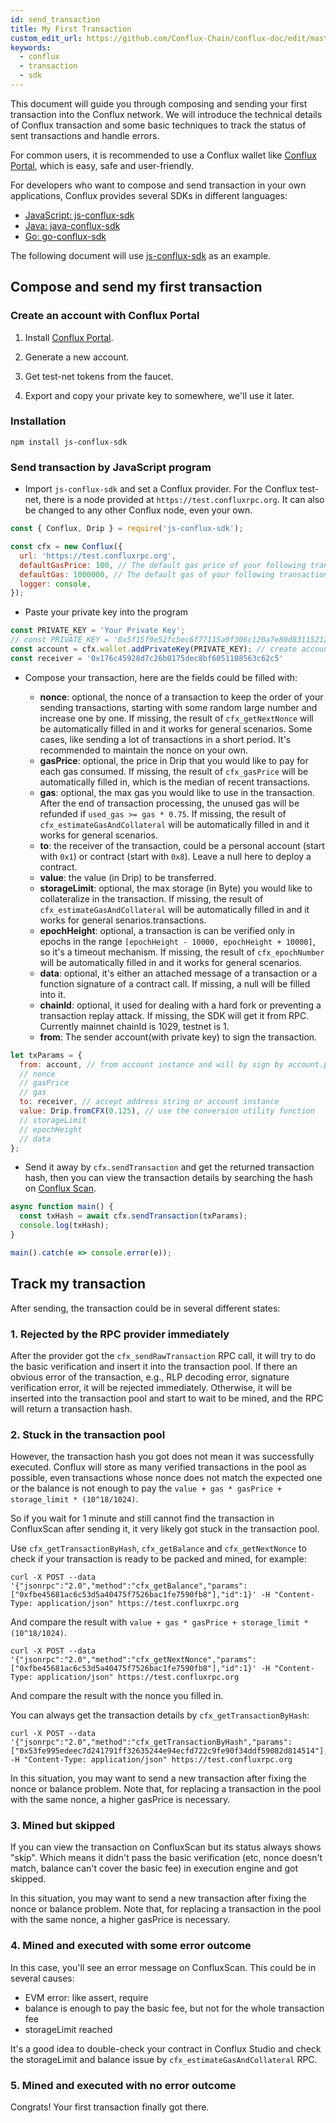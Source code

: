 ```yaml
---
id: send_transaction
title: My First Transaction
custom_edit_url: https://github.com/Conflux-Chain/conflux-doc/edit/master/docs/send_transaction.md
keywords:
  - conflux
  - transaction
  - sdk
---
```


This document will guide you through composing and sending your first transaction into the Conflux network. We will introduce the technical details of Conflux transaction and some basic techniques to track the status of sent transactions and handle errors.

For common users, it is recommended to use a Conflux wallet like [Conflux Portal](https://github.com/Conflux-Chain/conflux-portal), which is easy, safe and user-friendly.

For developers who want to compose and send transaction in your own applications, Conflux provides several SDKs in different languages:

* [JavaScript: js-conflux-sdk](https://github.com/Conflux-Chain/js-conflux-sdk)
* [Java: java-conflux-sdk](https://github.com/Conflux-Chain/java-conflux-sdk)
* [Go: go-conflux-sdk](https://github.com/Conflux-Chain/go-conflux-sdk)

The following document will use [js-conflux-sdk](https://github.com/Conflux-Chain/js-conflux-sdk) as an example.

## Compose and send my first transaction

### Create an account with Conflux Portal

1. Install [Conflux Portal](https://github.com/Conflux-Chain/conflux-portal).

2. Generate a new account.

3. Get test-net tokens from the faucet.

4. Export and copy your private key to somewhere, we'll use it later.

### Installation

``` npm install js-conflux-sdk ```

### Send transaction by JavaScript program

* Import `js-conflux-sdk` and set a Conflux provider. For the Conflux test-net, there is a node provided at `https://test.confluxrpc.org`. It can also be changed to any other Conflux node, even your own.

```javascript
const { Conflux, Drip } = require('js-conflux-sdk');

const cfx = new Conflux({
  url: 'https://test.confluxrpc.org',
  defaultGasPrice: 100, // The default gas price of your following transactions
  defaultGas: 1000000, // The default gas of your following transactions
  logger: console,
});
```

* Paste your private key into the program

```javascript
const PRIVATE_KEY = 'Your Private Key';
// const PRIVATE_KEY = '0x5f15f9e52fc5ec6f77115a9f306c120a7e80d83115212d33a843bb6b7989c261';
const account = cfx.wallet.addPrivateKey(PRIVATE_KEY); // create account instance
const receiver = '0x176c45928d7c26b0175dec8bf6051108563c62c5'
```

* Compose your transaction, here are the fields could be filled with:

	* **nonce**: optional, the nonce of a transaction to keep the order of your sending transactions, starting with some random large number and increase one by one. If missing, the result of `cfx_getNextNonce` will be automatically filled in and it works for general scenarios. Some cases, like sending a lot of transactions in a short period. It's recommended to maintain the nonce on your own.
	* **gasPrice**: optional, the price in Drip that you would like to pay for each gas consumed. If missing, the result of `cfx_gasPrice` will be automatically filled in, which is the median of recent transactions.
	* **gas**: optional, the max gas you would like to use in the transaction. After the end of transaction processing, the unused gas will be refunded if `used_gas >= gas * 0.75`. If missing, the result of `cfx_estimateGasAndCollateral` will be automatically filled in and it works for general scenarios.
	* **to**: the receiver of the transaction, could be a personal account (start with `0x1`) or contract (start with `0x8`). Leave a null here to deploy a contract.
	* **value**: the value (in Drip) to be transferred.
	* **storageLimit**: optional, the max storage (in Byte) you would like to collateralize in the transaction. If missing, the result of `cfx_estimateGasAndCollateral` will be automatically filled in and it works for general senarios.transactions.
	* **epochHeight**: optional, a transaction is can be verified only in epochs in the range `[epochHeight - 10000, epochHeight + 10000]`, so it's  a timeout mechanism. If missing, the result of `cfx_epochNumber` will be automatically filled in and it works for general scenarios.
	* **data**: optional, it's either an attached message of a transaction or a function signature of a contract call. If missing, a null will be filled into it.
	* **chainId**: optional, it used for dealing with a hard fork or preventing a transaction replay attack. If missing, the SDK will get it from RPC. Currently mainnet chainId is 1029, testnet is 1.
	* **from**: The sender account(with private key) to sign the transaction.

```javascript
let txParams = {
  from: account, // from account instance and will by sign by account.privateKey
  // nonce
  // gasPrice
  // gas
  to: receiver, // accept address string or account instance
  value: Drip.fromCFX(0.125), // use the conversion utility function
  // storageLimit
  // epochHeight
  // data
};
```

* Send it away by ```cfx.sendTransaction``` and get the returned transaction hash, then you can view the transaction details by searching the hash on [Conflux Scan](http://confluxscan.io/).

```javascript
async function main() {
  const txHash = await cfx.sendTransaction(txParams);
  console.log(txHash);
}

main().catch(e => console.error(e));
```

## Track my transaction

After sending, the transaction could be in several different states:

### 1. Rejected by the RPC provider immediately

After the provider got the `cfx_sendRawTransaction` RPC call, it will try to do the basic verification and insert it into the transaction pool. If there an obvious error of the transaction, e.g., RLP decoding error, signature verification error, it will be rejected immediately. Otherwise, it will be inserted into the transaction pool and start to wait to be mined, and the RPC will return a transaction hash.

### 2. Stuck in the transaction pool

However, the transaction hash you got does not mean it was successfully executed. Conflux will store as many verified transactions in the pool as possible, even transactions whose nonce does not match the expected one or the balance is not enough to pay the ```value + gas * gasPrice + storage_limit * (10^18/1024)```.

So if you wait for 1 minute and still cannot find the transaction in ConfluxScan after sending it, it very likely got stuck in the transaction pool.

Use `cfx_getTransactionByHash`, `cfx_getBalance` and `cfx_getNextNonce` to check if your transaction is ready to be packed and mined, for example:

```
curl -X POST --data '{"jsonrpc":"2.0","method":"cfx_getBalance","params":["0xfbe45681ac6c53d5a40475f7526bac1fe7590fb8"],"id":1}' -H "Content-Type: application/json" https://test.confluxrpc.org
```

And compare the result with `value + gas * gasPrice + storage_limit * (10^18/1024)`.

```
curl -X POST --data '{"jsonrpc":"2.0","method":"cfx_getNextNonce","params":["0xfbe45681ac6c53d5a40475f7526bac1fe7590fb8"],"id":1}' -H "Content-Type: application/json" https://test.confluxrpc.org
```

And compare the result with the nonce you filled in.

You can always get the transaction details by `cfx_getTransactionByHash`:

```
curl -X POST --data '{"jsonrpc":"2.0","method":"cfx_getTransactionByHash","params":["0x53fe995edeec7d241791ff32635244e94ecfd722c9fe90f34ddf59082d814514"],"id":1}' -H "Content-Type: application/json" https://test.confluxrpc.org
```

In this situation, you may want to send a new transaction after fixing the nonce or balance problem. Note that, for replacing a transaction in the pool with the same nonce, a higher gasPrice is necessary.

### 3. Mined but skipped

If you can view the transaction on ConfluxScan but its status always shows "skip". Which means it didn't pass the basic verification (etc, nonce doesn't match, balance can't cover the basic fee) in execution engine and got skipped.

In this situation, you may want to send a new transaction after fixing the nonce or balance problem. Note that, for replacing a transaction in the pool with the same nonce, a higher gasPrice is necessary.

### 4. Mined and executed with some error outcome

In this case, you'll see an error message on ConfluxScan. This could be in several causes:

* EVM error: like assert, require
* balance is enough to pay the basic fee, but not for the whole transaction fee
* storageLimit reached

It's a good idea to double-check your contract in Conflux Studio and check the storageLimit and balance issue by `cfx_estimateGasAndCollateral` RPC.

### 5. Mined and executed with no error outcome

Congrats! Your first transaction finally got there.





